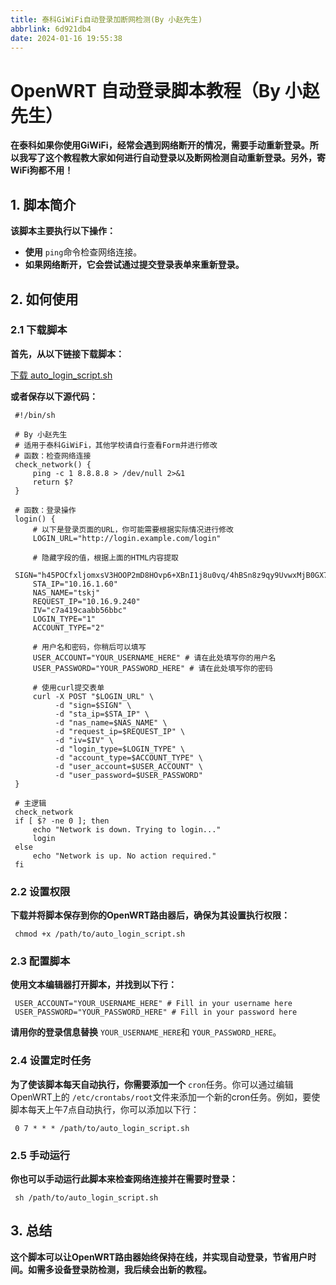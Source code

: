 ```yaml
---
title: 泰科GiWiFi自动登录加断网检测(By 小赵先生)
abbrlink: 6d921db4
date: 2024-01-16 19:55:38
---
```


# OpenWRT 自动登录脚本教程（By 小赵先生）

**在泰科如果你使用GiWiFi，经常会遇到网络断开的情况，需要手动重新登录。所以我写了这个教程教大家如何进行自动登录以及断网检测自动重新登录。另外，寄WiFi狗都不用！**

## 1. 脚本简介

**该脚本主要执行以下操作：**

* **使用** `ping`命令检查网络连接。
* **如果网络断开，它会尝试通过提交登录表单来重新登录。**

## 2. 如何使用

### 2.1 下载脚本

**首先，从以下链接下载脚本：**

[下载 auto\_login\_script.sh](sandbox:/mnt/data/auto_login_script.sh)

**或者保存以下源代码：**

```
 #!/bin/sh
 
 # By 小赵先生
 # 适用于泰科GiWiFi，其他学校请自行查看Form并进行修改
 # 函数：检查网络连接
 check_network() {
     ping -c 1 8.8.8.8 > /dev/null 2>&1
     return $?
 }
 
 # 函数：登录操作
 login() {
     # 以下是登录页面的URL，你可能需要根据实际情况进行修改
     LOGIN_URL="http://login.example.com/login"
 
     # 隐藏字段的值，根据上面的HTML内容提取
     SIGN="h45POCfxljomxsV3HOOP2mD8HOvp6+XBnI1j8u0vq/4hBSn8z9qy9UvwxMjB0GX7xu87sSK5uLZq1p4S1nnSGpK7PqM2TbudRbvoC4pfrn5DHeAr1RHf4iCoQ+APUTky7d/tmqWg31xjtNAHz4z3r2RgFxiaKXCKIWO9CJYphLccphmibCXr3npfa0sKktRDXCYl4/emN/sB1YXvCmLJIA0sTt3xHR15GlgiPq40kSwyW0M8xPE574ynigqfmOfnjqdVAxYpESDCmEtiiRq9Yg=="
     STA_IP="10.16.1.60"
     NAS_NAME="tskj"
     REQUEST_IP="10.16.9.240"
     IV="c7a419caabb56bbc"
     LOGIN_TYPE="1"
     ACCOUNT_TYPE="2"
 
     # 用户名和密码，你稍后可以填写
     USER_ACCOUNT="YOUR_USERNAME_HERE" # 请在此处填写你的用户名
     USER_PASSWORD="YOUR_PASSWORD_HERE" # 请在此处填写你的密码
 
     # 使用curl提交表单
     curl -X POST "$LOGIN_URL" \
          -d "sign=$SIGN" \
          -d "sta_ip=$STA_IP" \
          -d "nas_name=$NAS_NAME" \
          -d "request_ip=$REQUEST_IP" \
          -d "iv=$IV" \
          -d "login_type=$LOGIN_TYPE" \
          -d "account_type=$ACCOUNT_TYPE" \
          -d "user_account=$USER_ACCOUNT" \
          -d "user_password=$USER_PASSWORD"
 }
 
 # 主逻辑
 check_network
 if [ $? -ne 0 ]; then
     echo "Network is down. Trying to login..."
     login
 else
     echo "Network is up. No action required."
 fi
```

### 2.2 设置权限

**下载并将脚本保存到你的OpenWRT路由器后，确保为其设置执行权限：**

```
 chmod +x /path/to/auto_login_script.sh
```

### 2.3 配置脚本

**使用文本编辑器打开脚本，并找到以下行：**

```
 USER_ACCOUNT="YOUR_USERNAME_HERE" # Fill in your username here
 USER_PASSWORD="YOUR_PASSWORD_HERE" # Fill in your password here
```

**请用你的登录信息替换** `YOUR_USERNAME_HERE`和 `YOUR_PASSWORD_HERE`。

### 2.4 设置定时任务

**为了使该脚本每天自动执行，你需要添加一个** `cron`任务。你可以通过编辑OpenWRT上的 `/etc/crontabs/root`文件来添加一个新的cron任务。例如，要使脚本每天上午7点自动执行，你可以添加以下行：

```
 0 7 * * * /path/to/auto_login_script.sh
```

### 2.5 手动运行

**你也可以手动运行此脚本来检查网络连接并在需要时登录：**

```
 sh /path/to/auto_login_script.sh
```

## 3. 总结

**这个脚本可以让OpenWRT路由器始终保持在线，并实现自动登录，节省用户时间。如需多设备登录防检测，我后续会出新的教程。**
